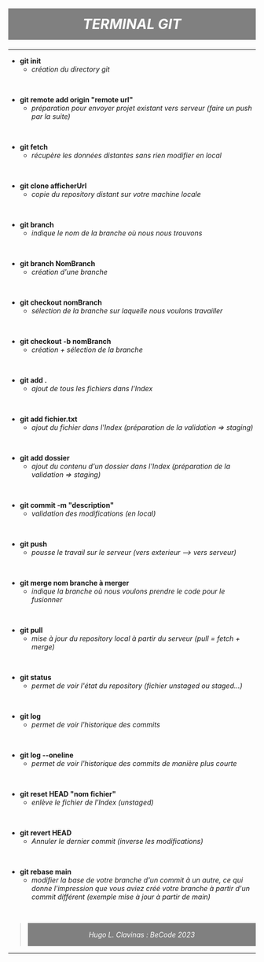# <span style="text-align: center; color:white; margin: none; padding: 15px 0; background-color: gray; display: inline-block; width: 100%;">*TERMINAL GIT*</span>

---

- **git init**
    * *création du directory git*
<br>

- **git remote add origin "remote url"**
    * *préparation pour envoyer projet existant vers serveur (faire un push par la suite)*
<br>

- **git fetch**
    * *récupère les données distantes sans rien modifier en local*
<br>

- **git clone afficherUrl**
    * *copie du repository distant sur votre machine locale*
<br>

- **git branch**
    * *indique le nom de la branche où nous nous trouvons*
<br>

- **git branch NomBranch**
    * *création d'une branche*
<br>

- **git checkout nomBranch**
    * *sélection de la branche sur laquelle nous voulons travailler*
<br>

- **git checkout -b nomBranch**
    * *création + sélection de la branche*
<br>

- **git add .**
    * *ajout de tous les fichiers dans l'Index*
<br>

- **git add fichier.txt**
    * *ajout du fichier dans l'Index (préparation de la validation => staging)*
<br>

- **git add dossier**
    * *ajout du contenu d'un dossier dans l'Index (préparation de la validation => staging)*
<br>

- **git commit -m "description"**
    * *validation des modifications (en local)*
<br>

- **git push**
    * *pousse le travail sur le serveur (vers exterieur --> vers serveur)*
<br>

- **git merge nom branche à merger**
    * *indique la branche où nous voulons prendre le code pour le fusionner*
<br>

- **git pull**
    * *mise à jour du repository local à partir du serveur (pull = fetch + merge)*
<br>

- **git status**
    * *permet de voir l'état du repository (fichier unstaged ou staged...)*
<br>
 
- **git log**
    * *permet de voir l'historique des commits*
<br>
 
- **git log --oneline**
    * *permet de voir l'historique des commits de manière plus courte*
<br>

- **git reset HEAD "nom fichier"**
    * *enlève le fichier de l'Index (unstaged)*
<br>
  
- **git revert HEAD**
    * *Annuler le dernier commit (inverse les modifications)*
<br>

- **git rebase main**
    * *modifier la base de votre branche d'un commit à un autre, ce qui donne l'impression que vous aviez créé votre branche à partir d'un commit différent (exemple mise à jour à partir de main)*
<br>


> <span style="text-align: center; color:white; margin: none; padding: 15px 0; background-color: gray; display: inline-block; width: 100%;">*Hugo L. Clavinas : BeCode 2023*</span>

---